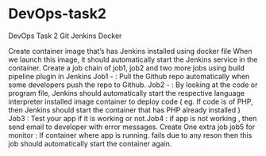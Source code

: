 # DevOps-task2
DevOps Task 2 Git Jenkins Docker

Create container image that’s has Jenkins installed using docker file
When we launch this image, it should automatically start the Jenkins service in the container.
Create a job chain of job1, job2 and two more jobs using build pipeline plugin in Jenkins
Job1 - : Pull the Github repo automatically when some developers push the repo to Github.
Job2 - : By looking at the code or program file, Jenkins should automatically start the respective language interpreter installed image container to deploy code ( eg. If code is of PHP, then Jenkins should start the container that has PHP already installed )
Job3 : Test your app if it  is working or not.Job4 : if app is not working , then send email to developer with error messages.
Create One extra job job5 for monitor : If container where app is running. fails due to any reson then this job should automatically start the container again.
